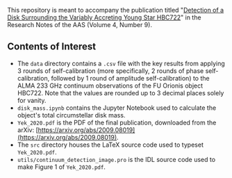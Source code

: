 This repository is meant to accompany the publication titled "[Detection of a Disk Surrounding the Variably Accreting Young Star HBC722](https://iopscience.iop.org/article/10.3847/2515-5172/abb813)" in the Research Notes of the AAS (Volume 4, Number 9). 

## Contents of Interest

*   The `data` directory contains a `.csv` file with the key results from applying 3 rounds of self-calibration (more specifically, 2 rounds of phase self-calibration, followed by 1 round of amplitude self-calibration) to the ALMA 233 GHz continuum observations of the FU Orionis object HBC722. Note that the values are rounded up to 3 decimal places solely for vanity.
*   `disk_mass.ipynb` contains the Jupyter Notebook used to calculate the object's total circumstellar disk mass.
*   `Yek_2020.pdf` is the PDF of the final publication, downloaded from the arXiv: [https://arxiv.org/abs/2009.08019](https://arxiv.org/abs/2009.08019).
*   The `src` directory houses the LaTeX source code used to typeset `Yek_2020.pdf`.
*   `utils/continuum_detection_image.pro` is the IDL source code used to make Figure 1 of `Yek_2020.pdf`.
